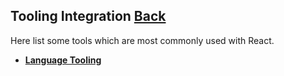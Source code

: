 ## Tooling Integration [Back](./../react.md)

Here list some tools which are most commonly used with React.

- [**Language Tooling**](./language_tooling/language_tooling.md)
